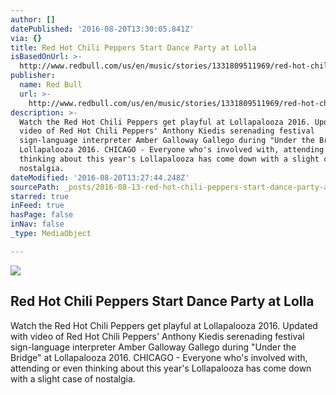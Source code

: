 ```yaml
---
author: []
datePublished: '2016-08-20T13:30:05.841Z'
via: {}
title: Red Hot Chili Peppers Start Dance Party at Lolla
isBasedOnUrl: >-
  http://www.redbull.com/us/en/music/stories/1331809511969/red-hot-chili-peppers-get-playful-at-lollapalooza
publisher:
  name: Red Bull
  url: >-
    http://www.redbull.com/us/en/music/stories/1331809511969/red-hot-chili-peppers-get-playful-at-lollapalooza
description: >-
  Watch the Red Hot Chili Peppers get playful at Lollapalooza 2016. Updated with
  video of Red Hot Chili Peppers' Anthony Kiedis serenading festival
  sign-language interpreter Amber Galloway Gallego during "Under the Bridge" at
  Lollapalooza 2016. CHICAGO - Everyone who's involved with, attending or even
  thinking about this year's Lollapalooza has come down with a slight case of
  nostalgia.
dateModified: '2016-08-20T13:27:44.248Z'
sourcePath: _posts/2016-08-13-red-hot-chili-peppers-start-dance-party-at-lolla.md
starred: true
inFeed: true
hasPage: false
inNav: false
_type: MediaObject

---
```

<article style=""><img src="http://image3.redbull.com/rbcom/010/2016-07-31/1331809527466_2/0010/1/1500/1000/2/red-hot-chili-peppers-at-lollapalooza.jpg" /><h1>Red Hot Chili Peppers Start Dance Party at Lolla</h1><p>Watch the Red Hot Chili Peppers get playful at Lollapalooza 2016. Updated with video of Red Hot Chili Peppers' Anthony Kiedis serenading festival sign-language interpreter Amber Galloway Gallego during "Under the Bridge" at Lollapalooza 2016. CHICAGO - Everyone who's involved with, attending or even thinking about this year's Lollapalooza has come down with a slight case of nostalgia.</p></article>